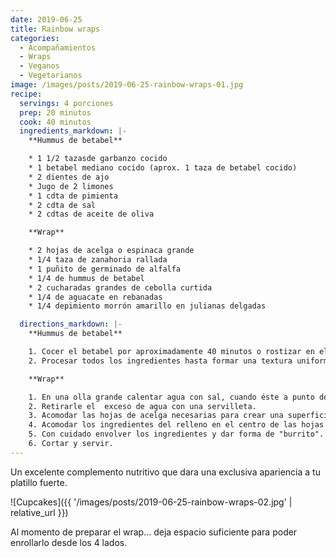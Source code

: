 ```yaml
---
date: 2019-06-25
title: Rainbow wraps
categories:
  - Acompañamientos
  - Wraps
  - Veganos
  - Vegetarianos
image: /images/posts/2019-06-25-rainbow-wraps-01.jpg
recipe:
  servings: 4 porciones
  prep: 20 minutos
  cook: 40 minutos
  ingredients_markdown: |-
    **Hummus de betabel**

    * 1 1/2 tazasde garbanzo cocido
    * 1 betabel mediano cocido (aprox. 1 taza de betabel cocido)
    * 2 dientes de ajo
    * Jugo de 2 limones
    * 1 cdta de pimienta
    * 2 cdta de sal
    * 2 cdtas de aceite de oliva

    **Wrap**

    * 2 hojas de acelga o espinaca grande
    * 1/4 taza de zanahoria rallada
    * 1 puñito de germinado de alfalfa
    * 1/4 de hummus de betabel
    * 2 cucharadas grandes de cebolla curtida
    * 1/4 de aguacate en rebanadas
    * 1/4 depimiento morrón amarillo en julianas delgadas

  directions_markdown: |-
    **Hummus de betabel**

    1. Cocer el betabel por aproximadamente 40 minutos o rostizar en el horno por media hora.
    2. Procesar todos los ingredientes hasta formar una textura uniforme y cremosa.

    **Wrap**

    1. En una olla grande calentar agua con sal, cuando éste a punto de hervir... meter en ella las hojas de acelga por 30 segundos y sacar.
    2. Retirarle el  exceso de agua con una servilleta.
    3. Acomodar las hojas de acelga necesarias para crear una superficie del tamaño de una hoja carta.
    4. Acomodar los ingredientes del relleno en el centro de las hojas de acelga.
    5. Con cuidado envolver los ingredientes y dar forma de "burrito".
    6. Cortar y servir.
---
```

Un excelente complemento nutritivo que dara una exclusiva apariencia a tu platillo fuerte.

![Cupcakes]({{ '/images/posts/2019-06-25-rainbow-wraps-02.jpg' | relative_url }})

Al momento de preparar el wrap... deja espacio suficiente para poder enrollarlo desde los 4 lados.
